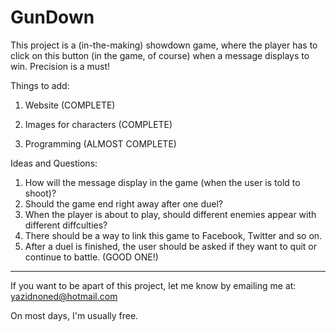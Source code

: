 GunDown
=======

This project is a (in-the-making) showdown game, where the player has to click on this button (in the game, of course) when a message displays to win. Precision is a must! 

Things to add:

1. Website (COMPLETE)

2. Images for characters (COMPLETE)

3. Programming (ALMOST COMPLETE)

Ideas and Questions:

1. How will the message display in the game (when the user is told to shoot)?
2. Should the game end right away after one duel?
3. When the player is about to play, should different enemies appear with different diffculties?
4. There should be a way to link this game to Facebook, Twitter and so on. 
5. After a duel is finished, the user should be asked if they want to quit or continue to battle. (GOOD ONE!) 

--------------
If you want to be apart of this project, let me know by emailing me at: yazidnoned@hotmail.com 

On most days, I'm usually free. 
